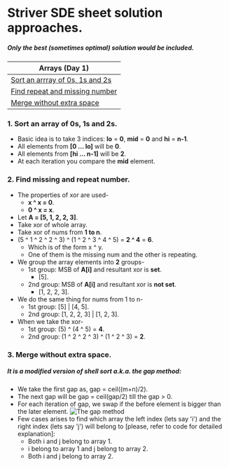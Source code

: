 # Striver SDE sheet solution approaches.

##### Only the **best** (sometimes **optimal**) solution would be included.

| Arrays (Day 1)                                                        |
| --------------------------------------------------------------------- |
| [Sort an arrray of 0s, 1s and 2s](#1-sort-an-array-of-0s-1s-and-2s)   |
| [Find repeat and missing number](#2-find-missing-and-repeat-number)   |
| [Merge without extra space](#3-merge-without-extra-space)             |

### 1. Sort an array of 0s, 1s and 2s.
- Basic idea is to take 3 indices: **lo** = **0**, **mid** = **0** and **hi** = **n-1**.
- All elements from **[0 ... lo]** will be **0**.
- All elements from **[hi ... n-1]** will be **2**.
- At each iteration you compare the **mid** element.

### 2. Find missing and repeat number.
- The properties of xor are used-
  - **x ^ x = 0**.
  - **0 ^ x = x**.
- Let **A = [5, 1, 2, 2, 3]**.
- Take xor of whole array.
- Take xor of nums from **1 to n**.
- (5 ^ 1 ^ 2 ^ 2 ^ 3) ^ (1 ^ 2 ^ 3 ^ 4 ^ 5) = **2 ^ 4** = **6**.
  - Which is of the form x ^ y.
  - One of them is the missing num and the other is repeating.
- We group the array elements into **2** groups-
  - 1st group: MSB of **A[i]** and resultant xor is **set**.
    - [5].
  - 2nd group: MSB of **A[i]** and resultant xor is **not set**.
    - [1, 2, 2, 3].
- We do the same thing for nums from 1 to n-
  - 1st group: [5] | [4, 5].
  - 2nd group: [1, 2, 2, 3] | [1, 2, 3].
- When we take the xor-
  - 1st group: (5) ^ (4 ^ 5) = **4**.
  - 2nd group: (1 ^ 2 ^ 2 ^ 3) ^ (1 ^ 2 ^ 3) = **2**.

### 3. Merge without extra space.
##### It is a modified version of shell sort a.k.a. the gap method:
- We take the first gap as, gap = ceil((m+n)/2).
- The next gap will be gap = ceil(gap/2) till the gap > 0.
- For each iteration of gap, we swap if the before element is bigger than the later element.
![The gap method](https://miro.medium.com/max/875/1*hbI5zUOcHIKjqprp4eHPqw.png)
- Few cases arises to find which array the left index (lets say 'i') and the right index (lets say 'j') will belong to [please, refer to code for detailed explanation]:
  - Both i and j belong to array 1.
  - i belong to array 1 and j belong to array 2.
  - Both i and j belong to array 2.